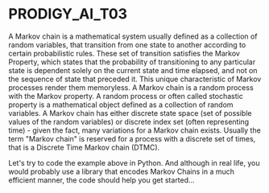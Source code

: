 # PRODIGY_AI_T03




A Markov chain is a mathematical system usually defined as a collection of random variables, that transition from one state to another according to certain probabilistic rules. These set of transition satisfies the Markov Property, which states that the probability of transitioning to any particular state is dependent solely on the current state and time elapsed, and not on the sequence of state that preceded it. This unique characteristic of Markov processes render them memoryless.
A Markov chain is a random process with the Markov property. A random process or often called stochastic property is a mathematical object defined as a collection of random variables. A Markov chain has either discrete state space (set of possible values of the random variables) or discrete index set (often representing time) - given the fact, many variations for a Markov chain exists. Usually the term "Markov chain" is reserved for a process with a discrete set of times, that is a Discrete Time Markov chain (DTMC).

Let's try to code the example above in Python. And although in real life, you would probably use a library that encodes Markov Chains in a much efficient manner, the code should help you get started...
